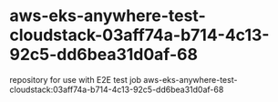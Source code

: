 # aws-eks-anywhere-test-cloudstack-03aff74a-b714-4c13-92c5-dd6bea31d0af-68
repository for use with E2E test job aws-eks-anywhere-test-cloudstack:03aff74a-b714-4c13-92c5-dd6bea31d0af-68
